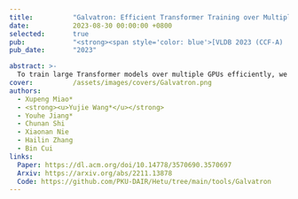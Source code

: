 ```yaml
---
title:          "Galvatron: Efficient Transformer Training over Multiple GPUs Using Automatic Parallelism"
date:           2023-08-30 00:00:00 +0800
selected:       true
pub:            "<strong><span style='color: blue'>[VLDB 2023 (CCF-A) | Co-First Author]</span></strong> Proceedings of the VLDB Endowment"
pub_date:       "2023"

abstract: >-
  To train large Transformer models over multiple GPUs efficiently, we propose Galvatron, a new automatic parallelism system that incorporates multiple popular parallelism dimensions and automatically finds the most efficient hybrid parallelism strategy. To better explore such a rarely huge search space, we 1) involve a decision tree to make decomposition and pruning based on some reasonable intuitions, and then 2) design a dynamic programming search algorithm to generate the optimal plan. Experiments show the effectiveness and efficiency of Galvatron.
cover:          /assets/images/covers/Galvatron.png
authors:
  - Xupeng Miao*
  - <strong><u>Yujie Wang*</u></strong>
  - Youhe Jiang*
  - Chunan Shi
  - Xiaonan Nie
  - Hailin Zhang
  - Bin Cui
links:
  Paper: https://dl.acm.org/doi/10.14778/3570690.3570697
  Arxiv: https://arxiv.org/abs/2211.13878
  Code: https://github.com/PKU-DAIR/Hetu/tree/main/tools/Galvatron
---
```

